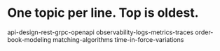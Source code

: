 # One topic per line. Top is oldest.
api-design-rest-grpc-openapi
observability-logs-metrics-traces
order-book-modeling
matching-algorithms
time-in-force-variations
